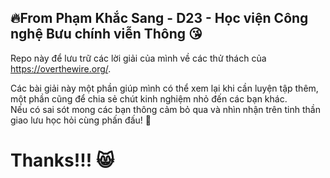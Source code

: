 ## 🔥From Phạm Khắc Sang - D23 - Học viện Công nghệ Bưu chính viễn Thông 😘
Repo này để lưu trữ các lời giải của mình về các thử thách của https://overthewire.org/.  

Các bài giải này một phần giúp mình có thể xem lại khi cần luyện tập thêm, một phần cũng để chia sẻ chút kinh nghiệm nhỏ đến các bạn khác.   
Nếu có sai sót mong các bạn thông cảm bỏ qua và nhìn nhận trên tinh thần giao lưu học hỏi cùng phấn đấu! 🫡  

# Thanks!!!  😸
